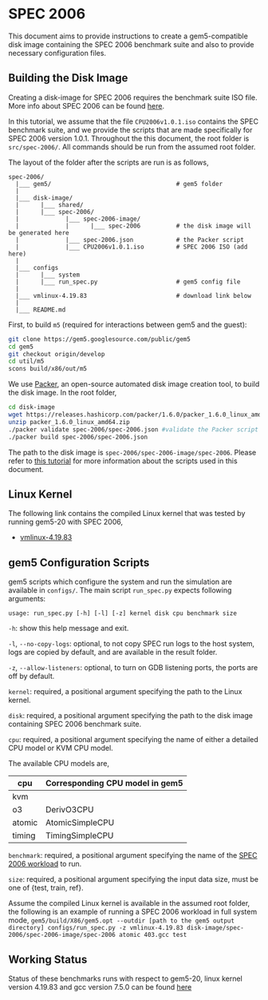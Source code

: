 # SPEC 2006
This document aims to provide instructions to create a gem5-compatible disk
image containing the SPEC 2006 benchmark suite and also to provide necessary
configuration files.

## Building the Disk Image
Creating a disk-image for SPEC 2006 requires the benchmark suite ISO file.
More info about SPEC 2006 can be found [here](https://www.spec.org/cpu2006/).

In this tutorial, we assume that the file `CPU2006v1.0.1.iso` contains the SPEC
benchmark suite, and we provide the scripts that are made specifically for
SPEC 2006 version 1.0.1.
Throughout the this document, the root folder is `src/spec-2006/`.
All commands should be run from the assumed root folder.

The layout of the folder after the scripts are run is as follows,

```
spec-2006/
  |___ gem5/                                   # gem5 folder
  |
  |___ disk-image/
  |      |___ shared/
  |      |___ spec-2006/
  |             |___ spec-2006-image/
  |             |      |___ spec-2006          # the disk image will be generated here
  |             |___ spec-2006.json            # the Packer script
  |             |___ CPU2006v1.0.1.iso         # SPEC 2006 ISO (add here)
  |
  |___ configs
  |      |___ system
  |      |___ run_spec.py                      # gem5 config file
  |
  |___ vmlinux-4.19.83                         # download link below
  |
  |___ README.md
```

First, to build `m5` (required for interactions between gem5 and the guest):

```sh
git clone https://gem5.googlesource.com/public/gem5
cd gem5
git checkout origin/develop
cd util/m5
scons build/x86/out/m5
```

We use [Packer](https://www.packer.io/), an open-source automated disk image
creation tool, to build the disk image.
In the root folder,

```sh
cd disk-image
wget https://releases.hashicorp.com/packer/1.6.0/packer_1.6.0_linux_amd64.zip #(download the packer binary)
unzip packer_1.6.0_linux_amd64.zip
./packer validate spec-2006/spec-2006.json #validate the Packer script
./packer build spec-2006/spec-2006.json
```

The path to the disk image is `spec-2006/spec-2006-image/spec-2006`.
Please refer to [this tutorial](https://gem5art.readthedocs.io/en/latest/tutorials/spec2006-tutorial.html#preparing-scripts-to-modify-the-disk-image)
for more information about the scripts used in this document.

## Linux Kernel
The following link contains the compiled Linux kernel that was tested by
running gem5-20 with SPEC 2006,
- [vmlinux-4.19.83](http://dist.gem5.org/dist/v20/kernels/x86/static/vmlinux-4.19.83)

## gem5 Configuration Scripts
gem5 scripts which configure the system and run the simulation are available
in `configs/`.
The main script `run_spec.py` expects following arguments:

`usage: run_spec.py [-h] [-l] [-z] kernel disk cpu benchmark size`

`-h`: show this help message and exit.

`-l`, `--no-copy-logs`: optional, to not copy SPEC run logs to the host system,
logs are copied by default, and are available in the result folder.

`-z`, `--allow-listeners`: optional, to turn on GDB listening ports, the ports
are off by default.

`kernel`: required, a positional argument specifying the path to the Linux
kernel.

`disk`: required, a positional argument specifying the path to the disk image
containing SPEC 2006 benchmark suite.

`cpu`: required, a positional argument specifying the name of either a
detailed CPU model or KVM CPU model.

The available CPU models are,

| cpu    | Corresponding CPU model in gem5 |
| ------ | ------------------------------- |
| kvm    |                                 |
| o3     | DerivO3CPU                      |
| atomic | AtomicSimpleCPU                 |
| timing | TimingSimpleCPU                 |

`benchmark`: required, a positional argument specifying the name of the
[SPEC 2006 workload](https://gem5art.readthedocs.io/en/latest/tutorials/spec2006-tutorial.html#appendix-i-working-spec-2006-benchmarks-x-cpu-model-table) to run.

`size`: required, a positional argument specifying the input data size,
must be one of {test, train, ref}.

Assume the compiled Linux kernel is available in the assumed root folder, the
following is an example of running a SPEC 2006 workload in full system mode,
`
gem5/build/X86/gem5.opt --outdir [path to the gem5 output directory] configs/run_spec.py -z vmlinux-4.19.83 disk-image/spec-2006/spec-2006-image/spec-2006 atomic 403.gcc test
`

## Working Status
Status of these benchmarks runs with respect to gem5-20, linux kernel version
4.19.83 and gcc version 7.5.0 can be found
[here](https://www.gem5.org/documentation/benchmark_status/#spec-2006-tests)
